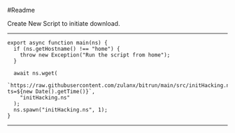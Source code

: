 #Readme

Create New Script to initiate download.

---------------------------------------------------------------------------------------------------------------------
```
export async function main(ns) {
  if (ns.getHostname() !== "home") {
    throw new Exception("Run the script from home");
  }

  await ns.wget(
    `https://raw.githubusercontent.com/zulanx/bitrun/main/src/initHacking.ns?ts=${new Date().getTime()}`,
    "initHacking.ns"
  );
  ns.spawn("initHacking.ns", 1);
}
```
---------------------------------------------------------------------------------------------------------------------
